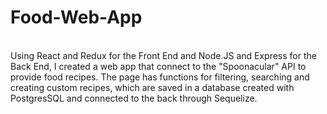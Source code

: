 # Food-Web-App
<br>
Using React and Redux for the Front End and Node.JS and Express for the Back End, I created a web app that connect to the "Spoonacular" API to provide food recipes. The page has functions for filtering, searching and creating custom recipes, which are saved in a database created with PostgresSQL and connected to the back through Sequelize.
